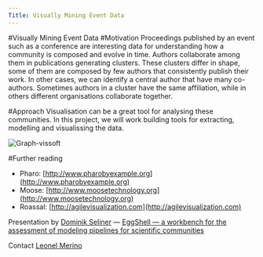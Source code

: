 ```yaml
---
Title: Visually Mining Event Data
---
```

#Visually Mining Event Data
#Motivation
Proceedings published by an event such as a conference are interesting data for understanding how a community is composed and evolve in time. Authors collaborate among them in publications generating clusters. These clusters differ in shape, some of them are composed by few authors that consistently publish their work. In other cases, we can identify a central author that have many co-authors. Sometimes authors in a cluster have the same affiliation, while in others different organisations collaborate together. 

#Approach
Visualisation can be a great tool for analysing these communities. In this project, we will work building tools for extracting, modelling and visualissing the data. 

![Graph-vissoft](%assets_url%/files/cb/v3gui3asovxw3sfzvonunspio2z1n7/graph.png)


#Further reading


- Pharo: [http://www.pharobyexample.org](http://www.pharobyexample.org)
- Moose: [http://www.moosetechnology.org](http://www.moosetechnology.org)
- Roassal: [http://agilevisualization.com](http://agilevisualization.com)


Presentation by [Dominik Seliner](%base_url%/wiki/alumni/DominikSeliner) &mdash; [EggShell &mdash; a workbench for the assessment of modeling pipelines for scientific communities](%assets_url%/download/softwarecomposition/2016-07-07-Seliner-EggShell.pdf)

Contact
[Leonel Merino](%base_url%/staff/merino)

